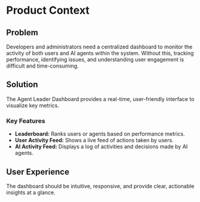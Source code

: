 # Product Context

## Problem
Developers and administrators need a centralized dashboard to monitor the activity of both users and AI agents within the system. Without this, tracking performance, identifying issues, and understanding user engagement is difficult and time-consuming.

## Solution
The Agent Leader Dashboard provides a real-time, user-friendly interface to visualize key metrics.

### Key Features
- **Leaderboard:** Ranks users or agents based on performance metrics.
- **User Activity Feed:** Shows a live feed of actions taken by users.
- **AI Activity Feed:** Displays a log of activities and decisions made by AI agents.

## User Experience
The dashboard should be intuitive, responsive, and provide clear, actionable insights at a glance.
